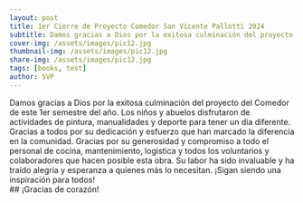 ```yaml
---
layout: post
title: 1er Cierre de Proyecto Comedor San Vicente Pallotti 2024
subtitle: Damos gracias a Dios por la exitosa culminación del proyecto del Comedor de este 1er semestre del año.
cover-img: /assets/images/pic12.jpg
thumbnail-img: /assets/images/pic12.jpg
share-img: /assets/images/pic12.jpg
tags: [books, test]
author: SVP
---
```


Damos gracias a Dios por la exitosa culminación del proyecto del Comedor de este 1er semestre del año. Los niños y abuelos disfrutaron de actividades de pintura, manualidades y deporte para tener un dia diferente. Gracias a todos por su dedicación y esfuerzo que han marcado la diferencia en la comunidad. Gracias por su generosidad y compromiso a todo el personal de cocina, mantenimiento, logistica y todos los voluntarios y colaboradores que hacen posible esta obra. Su labor ha sido invaluable y ha traído alegría y esperanza a quienes más lo necesitan. ¡Sigan siendo una inspiración para todos!<br> ## ¡Gracias de corazón!
